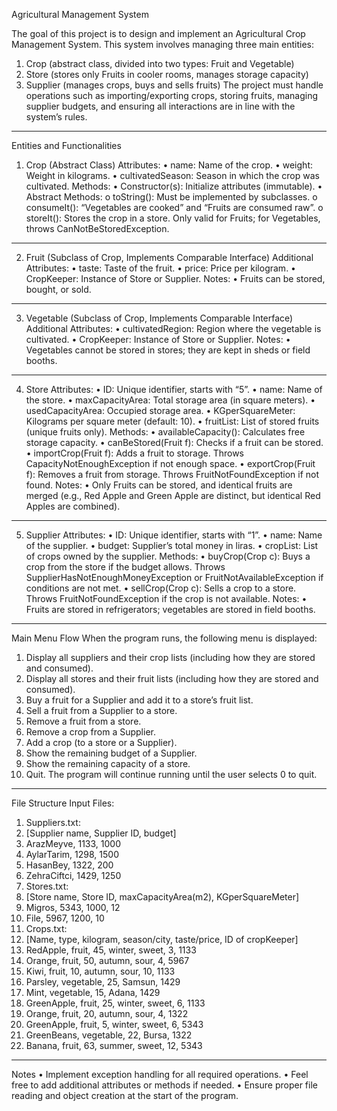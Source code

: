 Agricultural Management System

The goal of this project is to design and implement an Agricultural Crop Management System. This system involves managing three main entities:
1.	Crop (abstract class, divided into two types: Fruit and Vegetable)
2.	Store (stores only Fruits in cooler rooms, manages storage capacity)
3.	Supplier (manages crops, buys and sells fruits)
The project must handle operations such as importing/exporting crops, storing fruits, managing supplier budgets, and ensuring all interactions are in line with the system’s rules.
________________________________________
Entities and Functionalities
1. Crop (Abstract Class)
Attributes:
•	name: Name of the crop.
•	weight: Weight in kilograms.
•	cultivatedSeason: Season in which the crop was cultivated.
Methods:
•	Constructor(s): Initialize attributes (immutable).
•	Abstract Methods: 
o	toString(): Must be implemented by subclasses.
o	consumeIt(): “Vegetables are cooked” and “Fruits are consumed raw”.
o	storeIt(): Stores the crop in a store. Only valid for Fruits; for Vegetables, throws CanNotBeStoredException.
________________________________________
2. Fruit (Subclass of Crop, Implements Comparable Interface)
Additional Attributes:
•	taste: Taste of the fruit.
•	price: Price per kilogram.
•	CropKeeper: Instance of Store or Supplier.
Notes:
•	Fruits can be stored, bought, or sold.
________________________________________
3. Vegetable (Subclass of Crop, Implements Comparable Interface)
Additional Attributes:
•	cultivatedRegion: Region where the vegetable is cultivated.
•	CropKeeper: Instance of Store or Supplier.
Notes:
•	Vegetables cannot be stored in stores; they are kept in sheds or field booths.
________________________________________
4. Store
Attributes:
•	ID: Unique identifier, starts with “5”.
•	name: Name of the store.
•	maxCapacityArea: Total storage area (in square meters).
•	usedCapacityArea: Occupied storage area.
•	KGperSquareMeter: Kilograms per square meter (default: 10).
•	fruitList: List of stored fruits (unique fruits only).
Methods:
•	availableCapacity(): Calculates free storage capacity.
•	canBeStored(Fruit f): Checks if a fruit can be stored.
•	importCrop(Fruit f): Adds a fruit to storage. Throws CapacityNotEnoughException if not enough space.
•	exportCrop(Fruit f): Removes a fruit from storage. Throws FruitNotFoundException if not found.
Notes:
•	Only Fruits can be stored, and identical fruits are merged (e.g., Red Apple and Green Apple are distinct, but identical Red Apples are combined).
________________________________________
5. Supplier
Attributes:
•	ID: Unique identifier, starts with “1”.
•	name: Name of the supplier.
•	budget: Supplier’s total money in liras.
•	cropList: List of crops owned by the supplier.
Methods:
•	buyCrop(Crop c): Buys a crop from the store if the budget allows. Throws SupplierHasNotEnoughMoneyException or FruitNotAvailableException if conditions are not met.
•	sellCrop(Crop c): Sells a crop to a store. Throws FruitNotFoundException if the crop is not available.
Notes:
•	Fruits are stored in refrigerators; vegetables are stored in field booths.
________________________________________
Main Menu Flow
When the program runs, the following menu is displayed:
1.	Display all suppliers and their crop lists (including how they are stored and consumed).
2.	Display all stores and their fruit lists (including how they are stored and consumed).
3.	Buy a fruit for a Supplier and add it to a store’s fruit list.
4.	Sell a fruit from a Supplier to a store.
5.	Remove a fruit from a store.
6.	Remove a crop from a Supplier.
7.	Add a crop (to a store or a Supplier).
8.	Show the remaining budget of a Supplier.
9.	Show the remaining capacity of a store.
10.	Quit.
The program will continue running until the user selects 0 to quit.
________________________________________
File Structure
Input Files:
1.	Suppliers.txt: 
2.	[Supplier name, Supplier ID, budget]
3.	ArazMeyve, 1133, 1000
4.	AylarTarim, 1298, 1500
5.	HasanBey, 1322, 200
6.	ZehraCiftci, 1429, 1250
7.	Stores.txt: 
8.	[Store name, Store ID, maxCapacityArea(m2), KGperSquareMeter]
9.	Migros, 5343, 1000, 12
10.	File, 5967, 1200, 10
11.	Crops.txt: 
12.	[Name, type, kilogram, season/city, taste/price, ID of cropKeeper]
13.	RedApple, fruit, 45, winter, sweet, 3, 1133
14.	Orange, fruit, 50, autumn, sour, 4, 5967
15.	Kiwi, fruit, 10, autumn, sour, 10, 1133
16.	Parsley, vegetable, 25, Samsun, 1429
17.	Mint, vegetable, 15, Adana, 1429
18.	GreenApple, fruit, 25, winter, sweet, 6, 1133
19.	Orange, fruit, 20, autumn, sour, 4, 1322
20.	GreenApple, fruit, 5, winter, sweet, 6, 5343
21.	GreenBeans, vegetable, 22, Bursa, 1322
22.	Banana, fruit, 63, summer, sweet, 12, 5343
________________________________________
Notes
•	Implement exception handling for all required operations.
•	Feel free to add additional attributes or methods if needed.
•	Ensure proper file reading and object creation at the start of the program.

